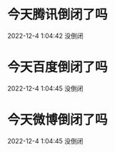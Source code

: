 # 今天腾讯倒闭了吗

2022-12-4 1:04:42 没倒闭

# 今天百度倒闭了吗

2022-12-4 1:04:45 没倒闭

# 今天微博倒闭了吗

2022-12-4 1:04:45 没倒闭

